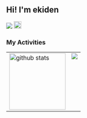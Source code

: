 ## Hi! I'm ekiden

<p align="left">
  <a href="https://github.com/ek1den2"><img src="https://komarev.com/ghpvc/?username=ek1den2" /></a>
  <a href="https://x.com/ek1den2"><img height="20" src="https://img.shields.io/twitter/follow/ek1den2?style=flat&logo=X" /></a> 
</p>

### My Activities

<table border="0" cellpadding="0" cellspacing="0">
  <tr>
    <td valign="top">
      <a href="https://github.com/anuraghazra/github-readme-stats">
        <img alt="github stats" height="150px" src="https://github-readme-stats.vercel.app/api?username=ek1den2&count_private=true&show_icons=true&custom_title=GitHub%20Stats&theme=great-gatsby&bg_color=222222" />
      </a>
    </td>
    <td valign="top">
      <a href="https://skillicons.dev">
        <img src="https://skillicons.dev/icons?i=py,blender&theme=dark" />
      </a>
    </td>
  </tr>
</table>
